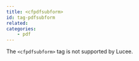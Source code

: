 ```yaml
---
title: <cfpdfsubform>
id: tag-pdfsubform
related:
categories:
    - pdf
---
```


The `<cfpdfsubform>` tag is not supported by Lucee.
